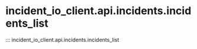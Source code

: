 # incident_io_client.api.incidents.incidents_list

::: incident_io_client.api.incidents.incidents_list